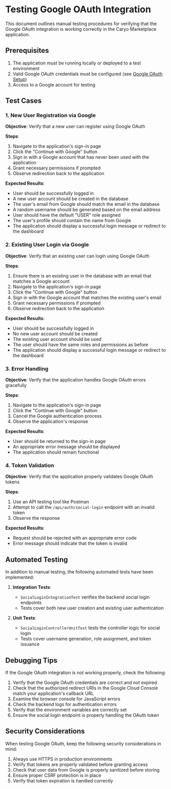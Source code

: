# Testing Google OAuth Integration

This document outlines manual testing procedures for verifying that the Google OAuth integration is working correctly in the Caryo Marketplace application.

## Prerequisites

1. The application must be running locally or deployed to a test environment
2. Valid Google OAuth credentials must be configured (see [Google OAuth Setup](./google_oauth_setup.md))
3. Access to a Google account for testing

## Test Cases

### 1. New User Registration via Google

**Objective**: Verify that a new user can register using Google OAuth

**Steps**:
1. Navigate to the application's sign-in page
2. Click the "Continue with Google" button
3. Sign in with a Google account that has never been used with the application
4. Grant necessary permissions if prompted
5. Observe redirection back to the application

**Expected Results**:
- User should be successfully logged in
- A new user account should be created in the database
- The user's email from Google should match the email in the database
- A random username should be generated based on the email address
- User should have the default "USER" role assigned
- The user's profile should contain the name from Google
- The application should display a successful login message or redirect to the dashboard

### 2. Existing User Login via Google

**Objective**: Verify that an existing user can login using Google OAuth

**Steps**:
1. Ensure there is an existing user in the database with an email that matches a Google account
2. Navigate to the application's sign-in page
3. Click the "Continue with Google" button
4. Sign in with the Google account that matches the existing user's email
5. Grant necessary permissions if prompted
6. Observe redirection back to the application

**Expected Results**:
- User should be successfully logged in
- No new user account should be created
- The existing user account should be used
- The user should have the same roles and permissions as before
- The application should display a successful login message or redirect to the dashboard

### 3. Error Handling

**Objective**: Verify that the application handles Google OAuth errors gracefully

**Steps**:
1. Navigate to the application's sign-in page
2. Click the "Continue with Google" button
3. Cancel the Google authentication process
4. Observe the application's response

**Expected Results**:
- User should be returned to the sign-in page
- An appropriate error message should be displayed
- The application should remain functional

### 4. Token Validation

**Objective**: Verify that the application properly validates Google OAuth tokens

**Steps**:
1. Use an API testing tool like Postman
2. Attempt to call the `/api/auth/social-login` endpoint with an invalid token
3. Observe the response

**Expected Results**:
- Request should be rejected with an appropriate error code
- Error message should indicate that the token is invalid

## Automated Testing

In addition to manual testing, the following automated tests have been implemented:

1. **Integration Tests**:
   - `SocialLoginIntegrationTest` verifies the backend social login endpoints
   - Tests cover both new user creation and existing user authentication

2. **Unit Tests**:
   - `SocialLoginControllerUnitTest` tests the controller logic for social login
   - Tests cover username generation, role assignment, and token issuance

## Debugging Tips

If the Google OAuth integration is not working properly, check the following:

1. Verify that the Google OAuth credentials are correct and not expired
2. Check that the authorized redirect URIs in the Google Cloud Console match your application's callback URL
3. Examine the browser console for JavaScript errors
4. Check the backend logs for authentication errors
5. Verify that the environment variables are correctly set
6. Ensure the social login endpoint is properly handling the OAuth token

## Security Considerations

When testing Google OAuth, keep the following security considerations in mind:

1. Always use HTTPS in production environments
2. Verify that tokens are properly validated before granting access
3. Check that user data from Google is properly sanitized before storing
4. Ensure proper CSRF protection is in place
5. Verify that token expiration is handled correctly
